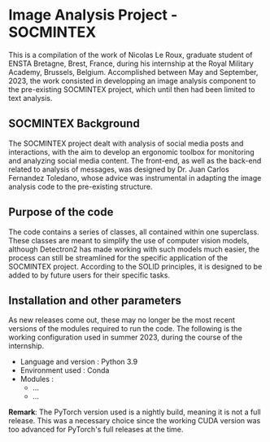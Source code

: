 # Image Analysis Project - SOCMINTEX
This is a compilation of the work of Nicolas Le Roux, graduate student of ENSTA Bretagne, Brest, France, during his internship at the Royal Military Academy, Brussels, Belgium. Accomplished between May and September, 2023, the work consisted in developping an image analysis component to the pre-existing SOCMINTEX project, which until then had been limited to text analysis.

## SOCMINTEX Background
The SOCMINTEX project dealt with analysis of social media posts and interactions, with the aim to develop an ergonomic toolbox for monitoring and analyzing social media content. The front-end, as well as the back-end related to analysis of messages, was designed by Dr. Juan Carlos Fernandez Toledano, whose advice was instrumental in adapting the image analysis code to the pre-existing structure.

## Purpose of the code
The code contains a series of classes, all contained within one superclass. These classes are meant to simplify the use of computer vision models, although Detectron2 has made working with such models much easier, the process can still be streamlined for the specific application of the SOCMINTEX project. According to the SOLID principles, it is designed to be added to by future users for their specific tasks.

## Installation and other parameters
As new releases come out, these may no longer be the most recent versions of the modules required to run the code. The following is the working configuration used in summer 2023, during the course of the internship.
- Language and version : Python 3.9
- Environment used : Conda
- Modules :
  - ...
  - ...

**Remark**: The PyTorch version used is a nightly build, meaning it is not a full release. This was a necessary choice since the working CUDA version was too advanced for PyTorch's full releases at the time.

